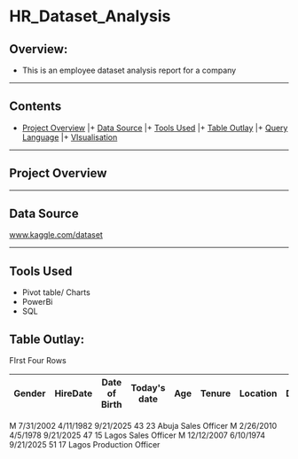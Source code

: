 # HR_Dataset_Analysis
## Overview:

+ This is an employee dataset analysis report for a company 

___

## Contents

+ [Project Overview](#Project-Overview) |+ [Data Source](#Data-Source) |+ [Tools Used](#Tools-Used) |+ [Table Outlay](#Table-Outlay) |+ [Query Language](#Query-Language) |+ [VIsualisation](#VIsualisation)

---
## Project Overview

--- 
## Data Source
www.kaggle.com/dataset

---
## Tools Used
+ Pivot table/ Charts
+ PowerBi
+ SQL

## Table Outlay:
FIrst Four Rows

|Gender|	HireDate|	Date of Birth|	Today's date|	Age| Tenure|	Location|	Department|	Job| Grade|
|---|---|---|---|---|---|---|---|---|---|
M	7/31/2002	4/11/1982	9/21/2025	43	23	Abuja	Sales	Officer
M	2/26/2010	4/5/1978	9/21/2025	47	15	Lagos	Sales	Officer
M	12/12/2007	6/10/1974	9/21/2025	51	17	Lagos	Production	Officer

